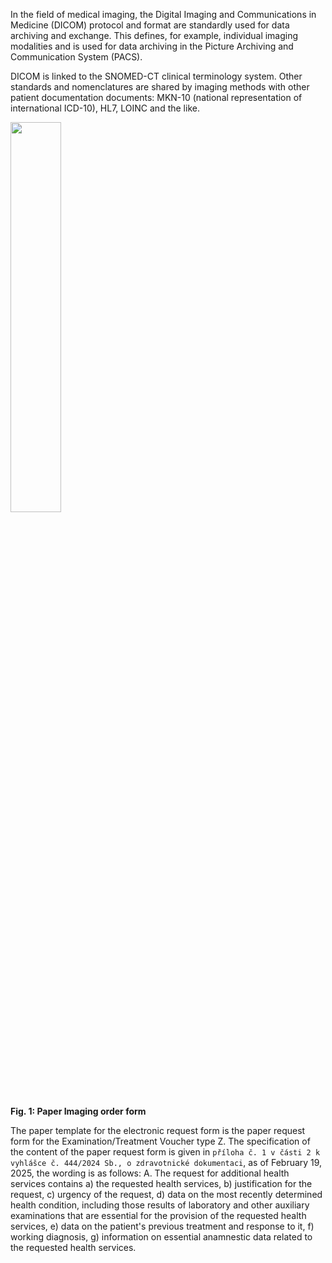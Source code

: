 In the field of medical imaging, the Digital Imaging and Communications in Medicine (DICOM) protocol and format are standardly used for data archiving and exchange. This defines, for example, individual imaging modalities and is used for data archiving in the Picture Archiving and Communication System (PACS).

DICOM is linked to the SNOMED-CT clinical terminology system. Other standards and nomenclatures are shared by imaging methods with other patient documentation documents: MKN-10 (national representation of international ICD-10), HL7, LOINC and the like.

<div>
<img src="paper-order.png" class="figure-img img-responsive img-rounded center-block" width="40%">
<p><strong>Fig. 1: Paper Imaging order form</strong></p>
<p> </p>
</div>

The paper template for the electronic request form is the paper request form for the Examination/Treatment Voucher type Z. The specification of the content of the paper request form is given in `příloha č. 1 v části 2 k vyhlášce č. 444/2024 Sb., o zdravotnické dokumentaci`, as of February 19, 2025, the wording is as follows:
A. The request for additional health services contains
    a) the requested health services,
    b) justification for the request,
    c) urgency of the request,
    d) data on the most recently determined health condition, including those results of laboratory and other auxiliary examinations that are essential for the provision of the requested health services,
    e) data on the patient's previous treatment and response to it,
    f) working diagnosis,
    g) information on essential anamnestic data related to the requested health services.
